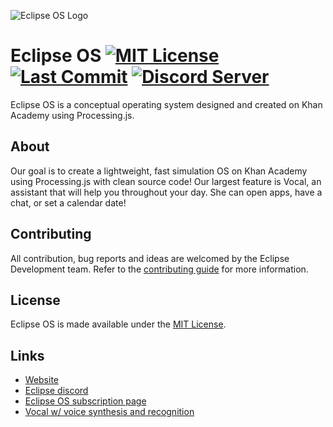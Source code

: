 
![Eclipse OS Logo](https://www.khanacademy.org/computer-programming/eclipse-os-team/6701799319830528/5649050225344512.png)
# Eclipse OS [![MIT License](https://img.shields.io/github/license/athaun/EOS.svg)](https://github.com/athaun/Eclipse-OS/blob/master/LICENSE) [![Last Commit](https://img.shields.io/github/last-commit/athaun/EOS.svg)](https://github.com/athaun/Eclipse-OS/commits/master) [![Discord Server](https://img.shields.io/discord/501497748294467585.svg)](https://discord.gg/JD7skcm)

Eclipse OS is a conceptual operating system designed and created on Khan Academy using Processing.js.

## About
Our goal is to create a lightweight, fast simulation OS on Khan Academy using Processing.js with clean source code! Our largest feature is Vocal, an assistant that will help you throughout your day. She can open apps, have a chat, or set a calendar date! 

## Contributing
All contribution, bug reports and ideas are welcomed by the Eclipse Development team.
Refer to the [contributing guide](https://github.com/athaun/Eclipse-OS/blob/master/.github/CONTRIBUTING.md) for more information.

## License
Eclipse OS is made available under the [MIT License](https://github.com/athaun/Eclipse-OS/blob/master/LICENSE).

## Links
* [Website](http://bit.ly/2JGoP4f)
* [Eclipse discord](https://discord.gg/etFN8K4)
* [Eclipse OS subscription page](bit.ly/subscribetoEOS)
* [Vocal w/ voice synthesis and recognition](https://vocal.netlify.com/)

